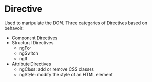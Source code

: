 # Directive
 Used to manipulate the DOM. Three categories of Directives based on behavoir:
 - Component Directives
 - Structural Directives 
     - ngFor 
     - ngSwitch
     - ngIf 
 - Attribute Directives
     - ngClass:  add or remove CSS classes
     - ngStyle:  modify the style of an HTML element
 
